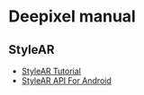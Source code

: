 # Deepixel manual

## StyleAR

- [StyleAR Tutorial][stylear_tutorial]
- [StyleAR API For Android][stylear_api_for_android]

[stylear_tutorial]: /StyleAR/tutorial
[stylear_api_for_android]: /StyleAR/apis/android